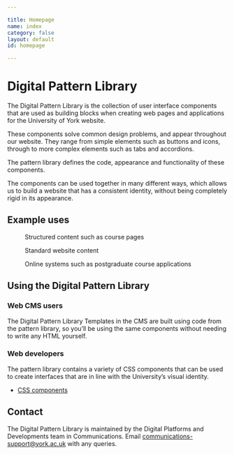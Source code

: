 ```yaml
---

title: Homepage
name: index
category: false
layout: default
id: homepage

---
```


# Digital Pattern Library

<div class="lead"><p>The Digital Pattern Library is the collection of user interface components that are used as building blocks when creating web pages and applications for the University of York website.</p></div>

These components solve common design problems, and appear throughout our website. They range from simple elements such as buttons and icons, through to more complex elements such as tabs and accordions.

The pattern library defines the code, appearance and functionality of these components.

The components can be used together in many different ways, which allows us to build a website that has a consistent identity, without being completely rigid in its appearance.

## Example uses

<div class="o-grid__row">
  <div class="o-grid__box o-grid__box--third">
    <figure class="c-figure">
      <img alt="" class="c-figure__image" src="media/pattern-library-example-course.png">
      <figcaption class="c-figure__caption c-figure__caption--below">Structured content such as course pages</figcaption>
    </figure>
  </div>
  <div class="o-grid__box o-grid__box--third o-grid__box--half@small">
    <figure class="c-figure">
      <img  alt="" class="c-figure__image" src="media/pattern-library-example-content.png">
      <figcaption class="c-figure__caption c-figure__caption--below">Standard website content</figcaption>
    </figure>
  </div>
  <div class="o-grid__box o-grid__box--third o-grid__box--half@small">
    <figure class="c-figure">
      <img  alt="" class="c-figure__image" src="media/pattern-library-example-pg-application.png">
      <figcaption class="c-figure__caption c-figure__caption--below">Online systems such as postgraduate course applications</figcaption>
    </figure>
  </div>
</div>




## Using the Digital Pattern Library

<div class="o-grid__row js-equal-height-row">
  <div class="o-grid__box o-grid__box--half">
    <div class="c-panel">
      <div class="c-panel__content">
        <h3> Web CMS users</h3>
        <p>The Digital Pattern Library Templates in the CMS are built using code from the pattern library, so you’ll be using the same components without needing to write any HTML yourself.</p>
      </div>
    </div>
  </div>

  <div class="o-grid__box o-grid__box--half">
    <div class="c-panel">
      <div class="c-panel__content">
        <h3> Web developers</h3>
        <p>The pattern library contains a variety of CSS components that can be used to create interfaces that are in line with the University’s visual identity.</p>
        <ul>
          <li><a href="css-components/">CSS components</a></li>
        </ul>
      </div>
    </div>
  </div>
</div>

## Contact

The Digital Pattern Library is maintained by the Digital Platforms and Developments team in Communications. Email [communications-support@york.ac.uk](mailto:communications-support@york.ac.uk) with any queries.
